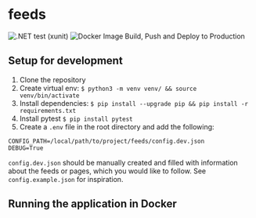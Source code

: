 # feeds

![.NET test (xunit)](https://github.com/dani7354/feeds/actions/workflows/10-pytest.yml/badge.svg)
![Docker Image Build, Push and Deploy to Production](https://github.com/dani7354/feeds/actions/workflows/20-deploy-docker-image.yml/badge.svg)

## Setup for development

1. Clone the repository
2. Create virtual env: `$ python3 -m venv venv/ && source venv/bin/activate`
3. Install dependencies: `$ pip install --upgrade pip && pip install -r requirements.txt`
4. Install pytest `$ pip install pytest`
5. Create a `.env` file in the root directory and add the following:

```
CONFIG_PATH=/local/path/to/project/feeds/config.dev.json
DEBUG=True
```

`config.dev.json` should be manually created and filled with information about the feeds or pages, which you would like
to follow. See `config.example.json` for inspiration.

## Running the application in Docker

